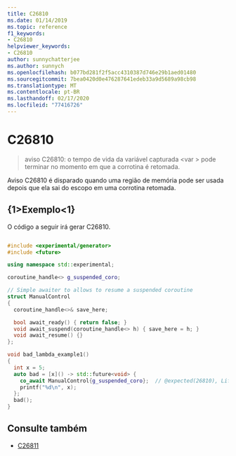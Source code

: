 ```yaml
---
title: C26810
ms.date: 01/14/2019
ms.topic: reference
f1_keywords:
- C26810
helpviewer_keywords:
- C26810
author: sunnychatterjee
ms.author: sunnych
ms.openlocfilehash: b077bd281f2f5acc4310387d746e29b1aed01480
ms.sourcegitcommit: 7bea0420d0e476287641edeb33a9d5689a98cb98
ms.translationtype: MT
ms.contentlocale: pt-BR
ms.lasthandoff: 02/17/2020
ms.locfileid: "77416726"
---
```

# <a name="c26810"></a>C26810

> aviso C26810: o tempo de vida da variável capturada \<var > pode terminar no momento em que a corrotina é retomada.

Aviso C26810 é disparado quando uma região de memória pode ser usada depois que ela sai do escopo em uma corrotina retomada.

## <a name="example"></a>{1&gt;Exemplo&lt;1}

O código a seguir irá gerar C26810.

```cpp

#include <experimental/generator>
#include <future>

using namespace std::experimental;

coroutine_handle<> g_suspended_coro;

// Simple awaiter to allows to resume a suspended coroutine
struct ManualControl
{
  coroutine_handle<>& save_here;

  bool await_ready() { return false; }
  void await_suspend(coroutine_handle<> h) { save_here = h; }
  void await_resume() {}
};

void bad_lambda_example1()
{
  int x = 5;
  auto bad = [x]() -> std::future<void> {
    co_await ManualControl{g_suspended_coro};  // @expected(26810), Lifetime of capture 'x' might end by the time this coroutine is resumed.
    printf("%d\n", x);
  };
  bad();
}
```

## <a name="see-also"></a>Consulte também

- [C26811](../code-quality/c26811.md)
